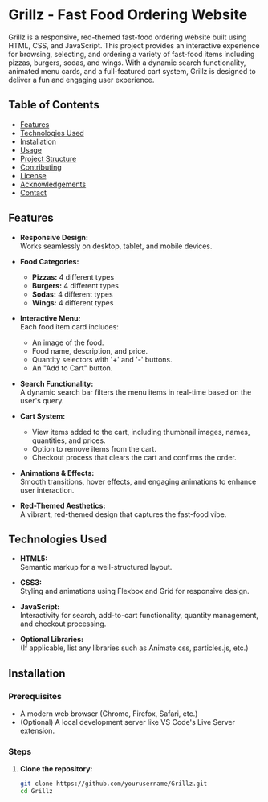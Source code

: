 # Grillz - Fast Food Ordering Website

Grillz is a responsive, red-themed fast-food ordering website built using HTML, CSS, and JavaScript. This project provides an interactive experience for browsing, selecting, and ordering a variety of fast-food items including pizzas, burgers, sodas, and wings. With a dynamic search functionality, animated menu cards, and a full-featured cart system, Grillz is designed to deliver a fun and engaging user experience.

## Table of Contents

- [Features](#features)
- [Technologies Used](#technologies-used)
- [Installation](#installation)
- [Usage](#usage)
- [Project Structure](#project-structure)
- [Contributing](#contributing)
- [License](#license)
- [Acknowledgements](#acknowledgements)
- [Contact](#contact)

## Features

- **Responsive Design:**  
  Works seamlessly on desktop, tablet, and mobile devices.

- **Food Categories:**  
  - **Pizzas:** 4 different types  
  - **Burgers:** 4 different types  
  - **Sodas:** 4 different types  
  - **Wings:** 4 different types

- **Interactive Menu:**  
  Each food item card includes:
  - An image of the food.
  - Food name, description, and price.
  - Quantity selectors with '+' and '-' buttons.
  - An "Add to Cart" button.

- **Search Functionality:**  
  A dynamic search bar filters the menu items in real-time based on the user's query.

- **Cart System:**  
  - View items added to the cart, including thumbnail images, names, quantities, and prices.
  - Option to remove items from the cart.
  - Checkout process that clears the cart and confirms the order.

- **Animations & Effects:**  
  Smooth transitions, hover effects, and engaging animations to enhance user interaction.

- **Red-Themed Aesthetics:**  
  A vibrant, red-themed design that captures the fast-food vibe.

## Technologies Used

- **HTML5:**  
  Semantic markup for a well-structured layout.

- **CSS3:**  
  Styling and animations using Flexbox and Grid for responsive design.

- **JavaScript:**  
  Interactivity for search, add-to-cart functionality, quantity management, and checkout processing.

- **Optional Libraries:**  
  (If applicable, list any libraries such as Animate.css, particles.js, etc.)

## Installation

### Prerequisites
- A modern web browser (Chrome, Firefox, Safari, etc.)
- (Optional) A local development server like VS Code's Live Server extension.

### Steps

1. **Clone the repository:**
   ```bash
   git clone https://github.com/yourusername/Grillz.git
   cd Grillz
